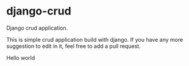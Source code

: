 # django-crud
Django crud application.

This is simple crud application build with django. If you have any more suggestion to edit in it, feel free to add a pull request.

Hello world